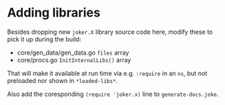 # Adding libraries

Besides dropping new `joker.X` library source code here, modify these to pick it up during the build:

* core/gen\_data/gen\_data.go `files` array
* core/procs.go `InitInternalLibs()` array

That will make it available at run time via e.g. `:require` in an `ns`, but not preloaded nor shown in `*loaded-libs*`.

Also add the coresponding `(require 'joker.x)` line to `generate-docs.joke`.

